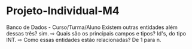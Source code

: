 # Projeto-Individual-M4
Banco de Dados - Curso/Turma/Aluno
Existem outras entidades além dessas três?
sim.
⇨ Quais são os principais campos e tipos?
Id's, do tipo INT.
⇨ Como essas entidades estão relacionadas?
De 1 para n.
